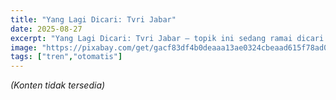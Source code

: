 ```yaml
---
title: "Yang Lagi Dicari: Tvri Jabar"
date: 2025-08-27
excerpt: "Yang Lagi Dicari: Tvri Jabar — topik ini sedang ramai dicari."
image: "https://pixabay.com/get/gacf83df4b0deaaa13ae0324cbeaad615f78ad0bb864acc75dca7a2d11c97952948d621f1e4d8a3ee4aeb3cf01ee3e21138bd8f12f3cb0fce95078f9550c19700_1280.jpg"
tags: ["tren","otomatis"]
---
```

*(Konten tidak tersedia)*

